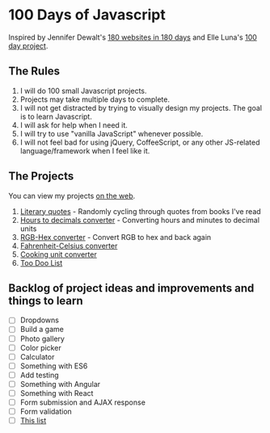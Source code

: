 # 100 Days of Javascript

Inspired by Jennifer Dewalt's [180 websites in 180 days](http://jenniferdewalt.com/index.html) and Elle Luna's [100 day project](https://thegreatdiscontent.com/100days).

## The Rules

1. I will do 100 small Javascript projects.
2. Projects may take multiple days to complete.
3. I will not get distracted by trying to visually design my projects. The goal is to learn Javascript.
4. I will ask for help when I need it.
5. I will try to use "vanilla JavaScript" whenever possible.
5. I will not feel bad for using jQuery, CoffeeScript, or any other JS-related language/framework when I feel like it. 

## The Projects

You can view my projects [on the web](http://jessica-eldredge.com/100-days-of-javascript/).

1. [Literary quotes](http://jessica-eldredge.com/literary-notes/) - Randomly cycling through quotes from books I've read
2. [Hours to decimals converter](http://jessica-eldredge.com/hours-to-decimals/) - Converting hours and minutes to decimal units
3. [RGB-Hex converter](http://jessica-eldredge.com/rgb-hex-converter/) - Convert RGB to hex and back again
4. [Fahrenheit-Celsius converter](http://jessica-eldredge.com/fahrenheit-celsius-converter/)
5. [Cooking unit converter](http://jessica-eldredge.com/cooking-unit-converter/)
6. [Too Doo List](http://jessica-eldredge.com/too-doo-list/)

## Backlog of project ideas and improvements and things to learn

- [ ] Dropdowns
- [ ] Build a game
- [ ] Photo gallery
- [ ] Color picker
- [ ] Calculator
- [ ] Something with ES6
- [ ] Add testing
- [ ] Something with Angular
- [ ] Something with React
- [ ] Form submission and AJAX response
- [ ] Form validation
- [ ] [This list](http://www.dreamincode.net/forums/topic/78802-martyr2s-mega-project-ideas-list/)
